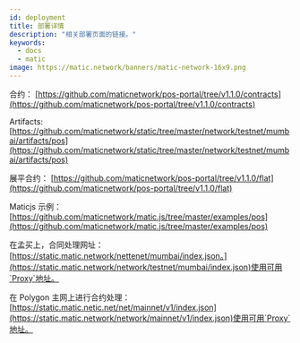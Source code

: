 ```yaml
---
id: deployment
title: 部署详情
description: "相关部署页面的链接。"
keywords:
  - docs
  - matic
image: https://matic.network/banners/matic-network-16x9.png
---
```


合约： [https://github.com/maticnetwork/pos-portal/tree/v1.1.0/contracts](https://github.com/maticnetwork/pos-portal/tree/v1.1.0/contracts)

Artifacts: [https://github.com/maticnetwork/static/tree/master/network/testnet/mumbai/artifacts/pos](https://github.com/maticnetwork/static/tree/master/network/testnet/mumbai/artifacts/pos)

展平合约： [https://github.com/maticnetwork/pos-portal/tree/v1.1.0/flat](https://github.com/maticnetwork/pos-portal/tree/v1.1.0/flat)

Maticjs 示例： [https://github.com/maticnetwork/matic.js/tree/master/examples/pos](https://github.com/maticnetwork/matic.js/tree/master/examples/pos)

在孟买上，合同处理网址：[https://static.matic.network/nettenet/mumbai/index.json。](https://static.matic.network/network/testnet/mumbai/index.json)使用可用`Proxy`地址。

在 Polygon 主网上进行合约处理：[https://static.matic.netic.net/net/mainnet/v1/index.json](https://static.matic.network/network/mainnet/v1/index.json)使用可用`Proxy`地址。
